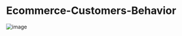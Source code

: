 # Ecommerce-Customers-Behavior
![image](https://user-images.githubusercontent.com/110742326/230089005-df90a2f0-9977-4216-bc98-20178eee0ab8.png)
